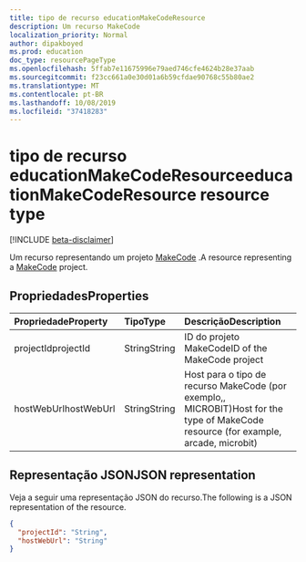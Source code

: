 ```yaml
---
title: tipo de recurso educationMakeCodeResource
description: Um recurso MakeCode
localization_priority: Normal
author: dipakboyed
ms.prod: education
doc_type: resourcePageType
ms.openlocfilehash: 5ffab7e11675996e79aed746cfe4624b28e37aab
ms.sourcegitcommit: f23cc661a0e30d01a6b59cfdae90768c55b80ae2
ms.translationtype: MT
ms.contentlocale: pt-BR
ms.lasthandoff: 10/08/2019
ms.locfileid: "37418283"
---
```

# <a name="educationmakecoderesource-resource-type"></a><span data-ttu-id="c8d9b-103">tipo de recurso educationMakeCodeResource</span><span class="sxs-lookup"><span data-stu-id="c8d9b-103">educationMakeCodeResource resource type</span></span>

[!INCLUDE [beta-disclaimer](../../includes/beta-disclaimer.md)]

<span data-ttu-id="c8d9b-104">Um recurso representando um projeto [MakeCode](https://www.microsoft.com/en-us/makecode) .</span><span class="sxs-lookup"><span data-stu-id="c8d9b-104">A resource representing a [MakeCode](https://www.microsoft.com/en-us/makecode) project.</span></span>

## <a name="properties"></a><span data-ttu-id="c8d9b-105">Propriedades</span><span class="sxs-lookup"><span data-stu-id="c8d9b-105">Properties</span></span>

| <span data-ttu-id="c8d9b-106">Propriedade</span><span class="sxs-lookup"><span data-stu-id="c8d9b-106">Property</span></span>     | <span data-ttu-id="c8d9b-107">Tipo</span><span class="sxs-lookup"><span data-stu-id="c8d9b-107">Type</span></span>        | <span data-ttu-id="c8d9b-108">Descrição</span><span class="sxs-lookup"><span data-stu-id="c8d9b-108">Description</span></span> |
|:-------------|:------------|:------------|
|<span data-ttu-id="c8d9b-109">projectId</span><span class="sxs-lookup"><span data-stu-id="c8d9b-109">projectId</span></span>|<span data-ttu-id="c8d9b-110">String</span><span class="sxs-lookup"><span data-stu-id="c8d9b-110">String</span></span>|<span data-ttu-id="c8d9b-111">ID do projeto MakeCode</span><span class="sxs-lookup"><span data-stu-id="c8d9b-111">ID of the MakeCode project</span></span>|
|<span data-ttu-id="c8d9b-112">hostWebUrl</span><span class="sxs-lookup"><span data-stu-id="c8d9b-112">hostWebUrl</span></span>|<span data-ttu-id="c8d9b-113">String</span><span class="sxs-lookup"><span data-stu-id="c8d9b-113">String</span></span>|<span data-ttu-id="c8d9b-114">Host para o tipo de recurso MakeCode (por exemplo,, MICROBIT)</span><span class="sxs-lookup"><span data-stu-id="c8d9b-114">Host for the type of MakeCode resource (for example, arcade, microbit)</span></span>|

## <a name="json-representation"></a><span data-ttu-id="c8d9b-115">Representação JSON</span><span class="sxs-lookup"><span data-stu-id="c8d9b-115">JSON representation</span></span>

<span data-ttu-id="c8d9b-116">Veja a seguir uma representação JSON do recurso.</span><span class="sxs-lookup"><span data-stu-id="c8d9b-116">The following is a JSON representation of the resource.</span></span>

<!-- {
  "blockType": "resource",
  "optionalProperties": [

  ],
  "@odata.type": "microsoft.graph.educationMakeCodeResource",
  "baseType": "microsoft.graph.educationResource"
}-->

```json
{
  "projectId": "String",
  "hostWebUrl": "String"
}
```

<!-- uuid: 16cd6b66-4b1a-43a1-adaf-3a886856ed98
2019-02-04 14:57:30 UTC -->
<!-- {
  "type": "#page.annotation",
  "description": "educationMakeCodeResource resource",
  "keywords": "",
  "section": "documentation",
  "tocPath": ""
}-->
